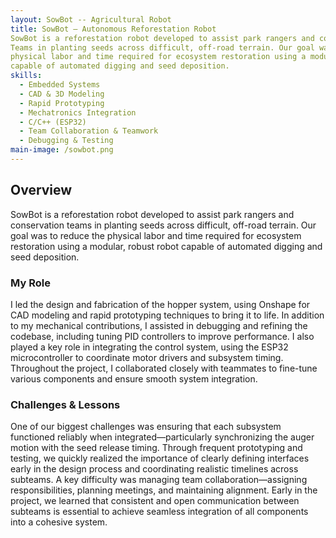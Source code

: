 ```yaml
---
layout: SowBot -- Agricultural Robot
title: SowBot – Autonomous Reforestation Robot
SowBot is a reforestation robot developed to assist park rangers and conservation 
Teams in planting seeds across difficult, off-road terrain. Our goal was to reduce the 
physical labor and time required for ecosystem restoration using a modular, robust robot 
capable of automated digging and seed deposition.
skills: 
  - Embedded Systems
  - CAD & 3D Modeling
  - Rapid Prototyping
  - Mechatronics Integration
  - C/C++ (ESP32)
  - Team Collaboration & Teamwork
  - Debugging & Testing
main-image: /sowbot.png
---
```


## Overview  
SowBot is a reforestation robot developed to assist park rangers and conservation 
teams in planting seeds across difficult, off-road terrain. Our goal was to reduce the 
physical labor and time required for ecosystem restoration using a modular, robust robot 
capable of automated digging and seed deposition.

### My Role  
I led the design and fabrication of the hopper system, using Onshape for CAD modeling and 
rapid prototyping techniques to bring it to life. In addition to my mechanical 
contributions, I assisted in debugging and refining the codebase, including tuning PID 
controllers to improve performance. I also played a key role in integrating the control system,
using the ESP32 microcontroller to coordinate motor drivers and subsystem timing. Throughout 
the project, I collaborated closely with teammates to fine-tune various components and ensure
smooth system integration.

### Challenges & Lessons  
One of our biggest challenges was ensuring that each subsystem functioned reliably when 
integrated—particularly synchronizing the auger motion with the seed release timing. Through 
frequent prototyping and testing, we quickly realized the importance of clearly defining 
interfaces early in the design process and coordinating realistic timelines across subteams. 
A key difficulty was managing team collaboration—assigning responsibilities, planning meetings,
and maintaining alignment. Early in the project, we learned that consistent and open communication 
between subteams is essential to achieve seamless integration of all components into a cohesive system.
